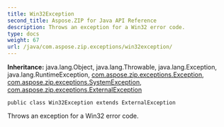 ```yaml
---
title: Win32Exception
second_title: Aspose.ZIP for Java API Reference
description: Throws an exception for a Win32 error code.
type: docs
weight: 67
url: /java/com.aspose.zip.exceptions/win32exception/
---
```


**Inheritance:**
java.lang.Object, java.lang.Throwable, java.lang.Exception, java.lang.RuntimeException, [com.aspose.zip.exceptions.Exception](../../com.aspose.zip.exceptions/exception), [com.aspose.zip.exceptions.SystemException](../../com.aspose.zip.exceptions/systemexception), [com.aspose.zip.exceptions.ExternalException](../../com.aspose.zip.exceptions/externalexception)
```
public class Win32Exception extends ExternalException
```

Throws an exception for a Win32 error code.
